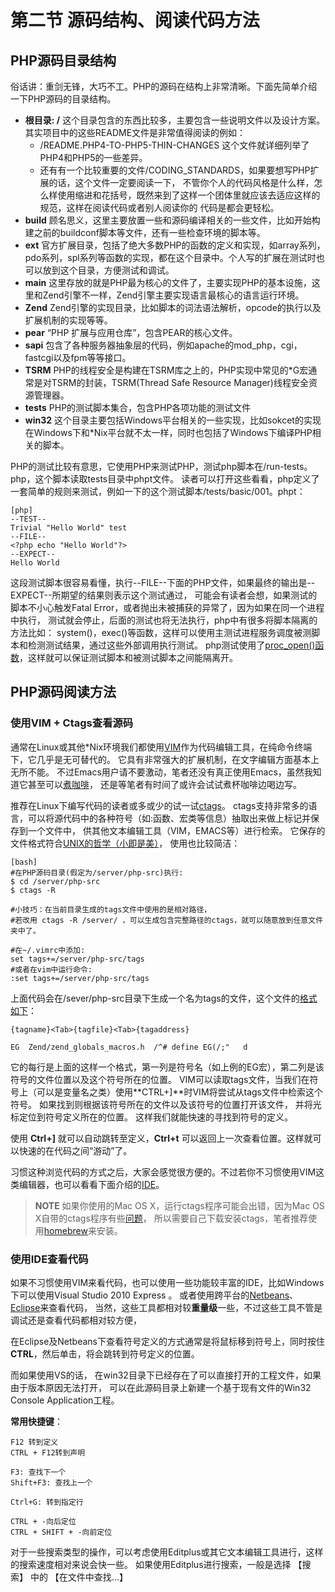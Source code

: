 # 第二节 源码结构、阅读代码方法

## PHP源码目录结构
  俗话讲：重剑无锋，大巧不工。PHP的源码在结构上非常清晰。下面先简单介绍一下PHP源码的目录结构。

* **根目录: /** 这个目录包含的东西比较多，主要包含一些说明文件以及设计方案。 其实项目中的这些README文件是非常值得阅读的例如：
	- /README.PHP4-TO-PHP5-THIN-CHANGES 这个文件就详细列举了PHP4和PHP5的一些差异。
	- 还有有一个比较重要的文件/CODING_STANDARDS，如果要想写PHP扩展的话，这个文件一定要阅读一下，
		不管你个人的代码风格是什么样，怎么样使用缩进和花括号，既然来到了这样一个团体里就应该去适应这样的规范，这样在阅读代码或者别人阅读你的
		代码是都会更轻松。
* **build** 顾名思义，这里主要放置一些和源码编译相关的一些文件，比如开始构建之前的buildconf脚本等文件，还有一些检查环境的脚本等。
* **ext**   官方扩展目录，包括了绝大多数PHP的函数的定义和实现，如array系列，pdo系列，spl系列等函数的实现，都在这个目录中。个人写的扩展在测试时也可以放到这个目录，方便测试和调试。
* **main**  这里存放的就是PHP最为核心的文件了，主要实现PHP的基本设施，这里和Zend引擎不一样，Zend引擎主要实现语言最核心的语言运行环境。
* **Zend**  Zend引擎的实现目录，比如脚本的词法语法解析，opcode的执行以及扩展机制的实现等等。
* **pear**  “PHP 扩展与应用仓库”，包含PEAR的核心文件。
* **sapi**  包含了各种服务器抽象层的代码，例如apache的mod_php，cgi，fastcgi以及fpm等等接口。
* **TSRM**  PHP的线程安全是构建在TSRM库之上的，PHP实现中常见的\*G宏通常是对TSRM的封装，TSRM(Thread Safe Resource Manager)线程安全资源管理器。
* **tests**  PHP的测试脚本集合，包含PHP各项功能的测试文件
* **win32**  这个目录主要包括Windows平台相关的一些实现，比如sokcet的实现在Windows下和\*Nix平台就不太一样，同时也包括了Windows下编译PHP相关的脚本。 

PHP的测试比较有意思，它使用PHP来测试PHP，测试php脚本在/run-tests。php，这个脚本读取tests目录中phpt文件。
读者可以打开这些看看，php定义了一套简单的规则来测试，例如一下的这个测试脚本/tests/basic/001。phpt：

	[php]
	--TEST--
	Trivial "Hello World" test
	--FILE--
	<?php echo "Hello World"?>
	--EXPECT--
	Hello World

这段测试脚本很容易看懂，执行--FILE--下面的PHP文件，如果最终的输出是--EXPECT--所期望的结果则表示这个测试通过，
可能会有读者会想，如果测试的脚本不小心触发Fatal Error，或者抛出未被捕获的异常了，因为如果在同一个进程中执行，
测试就会停止，后面的测试也将无法执行，php中有很多将脚本隔离的方法比如：
system()，exec()等函数，这样可以使用主测试进程服务调度被测脚本和检测测试结果，通过这些外部调用执行测试。
php测试使用了[proc_open()函数](http://www.php.net/manual/en/function.proc-open.php)，这样就可以保证测试脚本和被测试脚本之间能隔离开。


## PHP源码阅读方法
### 使用VIM + Ctags查看源码
通常在Linux或其他\*Nix环境我们都使用[VIM](http://www.vim.org/)作为代码编辑工具，在纯命令终端下，它几乎是无可替代的。
它具有非常强大的扩展机制，在文字编辑方面基本上无所不能。
不过Emacs用户请不要激动，笔者还没有真正使用Emacs，虽然我知道它甚至可以[煮咖啡](http://people.ku.edu/~syliu/shredderyin/emacs_power.html)，
还是等笔者有时间了或许会试试煮杯咖啡边喝边写。

推荐在Linux下编写代码的读者或多或少的试一试[ctags](http://ctags.sourceforge.net/)。
ctags支持非常多的语言，可以将源代码中的各种符号（如:函数、宏类等信息）抽取出来做上标记并保存到一个文件中，
供其他文本编辑工具（VIM，EMACS等）进行检索。
它保存的文件格式符合[UNIX的哲学（小即是美）](http://zh.wikipedia.org/zh/Unix%E5%93%B2%E5%AD%A6)，
使用也比较简洁：

    [bash]
    #在PHP源码目录(假定为/server/php-src)执行:
    $ cd /server/php-src
    $ ctags -R

	#小技巧：在当前目录生成的tags文件中使用的是相对路径，
	#若改用 ctags -R /server/ ，可以生成包含完整路径的ctags，就可以随意放到任意文件夹中了。 

    #在~/.vimrc中添加:
    set tags+=/server/php-src/tags
    #或者在vim中运行命令:
    :set tags+=/server/php-src/tags

上面代码会在/sever/php-src目录下生成一个名为tags的文件，这个文件的[格式如下](http://ctags.sourceforge.net/FORMAT)：

	{tagname}<Tab>{tagfile}<Tab>{tagaddress}

	EG  Zend/zend_globals_macros.h  /^# define EG(/;"   d

它的每行是上面的这样一个格式，第一列是符号名（如上例的EG宏），第二列是该符号的文件位置以及这个符号所在的位置。
VIM可以读取tags文件，当我们在符号上（可以是变量名之类）使用**CTRL+]**时VIM将尝试从tags文件中检索这个符号。
如果找到则根据该符号所在的文件以及该符号的位置打开该文件，
并将光标定位到符号定义所在的位置。 这样我们就能快速的寻找到符号的定义。

使用 **Ctrl+]** 就可以自动跳转至定义，**Ctrl+t** 可以返回上一次查看位置。这样就可以快速的在代码之间“游动”了。

习惯这种浏览代码的方式之后，大家会感觉很方便的。不过若你不习惯使用VIM这类编辑器，也可以看看下面介绍的[IDE](http://zh.wikipedia.org/wiki/%E9%9B%86%E6%88%90%E5%BC%80%E5%8F%91%E7%8E%AF%E5%A2%83)。

>**NOTE**
>如果你使用的Mac OS X，运行ctags程序可能会出错，因为Mac OS X自带的ctags程序有些[问题](http://adamyoung.net/Exuberant-Ctags-OS-X)，
>所以需要自己下载安装ctags，笔者推荐使用[homebrew](https://github.com/mxcl/homebrew)来安装。


### 使用IDE查看代码
如果不习惯使用VIM来看代码，也可以使用一些功能较丰富的IDE，比如Windows下可以使用Visual Studio 2010 Express 。
或者使用跨平台的[Netbeans](http://www.netbeans.org/)、[Eclipse](http://www.eclipse.org/)来查看代码，
当然，这些工具都相对较**重量级**一些，不过这些工具不管是调试还是查看代码都相对较方便，

在Eclipse及Netbeans下查看符号定义的方式通常是将鼠标移到符号上，同时按住**CTRL**，然后单击，将会跳转到符号定义的位置。

而如果使用VS的话， 在win32目录下已经存在了可以直接打开的工程文件，如果由于版本原因无法打开，
可以在此源码目录上新建一个基于现有文件的Win32 Console Application工程。

**常用快捷键**：

    F12 转到定义
    CTRL + F12转到声明

    F3: 查找下一个
    Shift+F3: 查找上一个

    Ctrl+G: 转到指定行

    CTRL + -向后定位
    CTRL + SHIFT + -向前定位

对于一些搜索类型的操作，可以考虑使用Editplus或其它文本编辑工具进行，这样的搜索速度相对来说会快一些。 
如果使用Editplus进行搜索，一般是选择 【搜索】 中的 【在文件中查找...】

